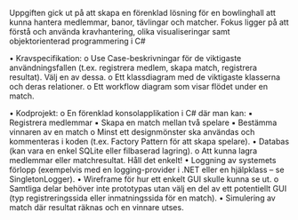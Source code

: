 Uppgiften gick ut på att skapa en förenklad lösning för en bowlinghall att kunna hantera medlemmar, banor, tävlingar och matcher.
Fokus ligger på att förstå och använda kravhantering, olika visualiseringar samt objektorienterad programmering i C#

• Kravspecifikation:
o Use Case-beskrivningar för de viktigaste användningsfallen (t.ex. registrera
medlem, skapa match, registrera resultat). Välj en av dessa.
o Ett klassdiagram med de viktigaste klasserna och deras relationer.
o Ett workflow diagram som visar flödet under en match.

• Kodprojekt:
o En förenklad konsolapplikation i C# där man kan:
▪ Registrera medlemmar
▪ Skapa en match mellan två spelare
▪ Bestämma vinnaren av en match
o Minst ett designmönster ska användas och kommenteras i koden (t.ex. Factory
Pattern för att skapa spelare).
• Databas (kan vara en enkel SQLite eller filbaserad lagring).
o Att kunna lagra medlemmar eller matchresultat. Håll det enkelt!
• Loggning av systemets förlopp (exempelvis med en logging-provider i .NET eller en
hjälpklass – se SingletonLogger).
• Wireframe för hur ett enkelt GUI skulle kunna se ut.
o Samtliga delar behöver inte prototypas utan välj en del av ett potentiellt GUI (typ
registreringssida eller inmatningssida för en match).
• Simulering av match där resultat räknas och en vinnare utses.
